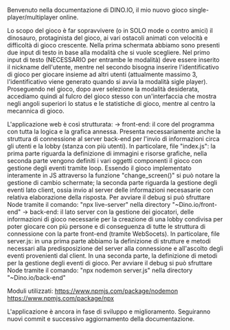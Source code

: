 Benvenuto nella documentazione di DINO.IO, il mio nuovo gioco single-player/multiplayer online.

Lo scopo del gioco è far sopravvivere (o in SOLO mode o contro amici) il dinosauro, protaginista
del gioco, ai vari ostacoli animati con velocità e difficoltà di gioco crescente.
Nella prima schermata abbiamo sono presenti due input di testo in base alla modalità che si vuole
scegliere. Nel primo input di testo (NECESSARIO per entrambe le modalità) deve essere inserito
il nickname dell'utente, mentre nel secondo bisogna inserire l'identificativo di gioco per giocare
insieme ad altri utenti (attualmente massimo 3, l'identificativo viene generato quando si avvia la 
modalità sigle player).
Proseguendo nel gioco, dopo aver selezione la modalità desiderata, accediamo quindi al fulcro del
gioco stesso con un'interfaccia che mostra negli angoli superiori lo status e le statistiche di 
gioco, mentre al centro la mecannica di gioco.

L'applicazione web è così strutturata:
-> front-end: il core del programma con tutta la logica e la grafica annessa. 
  Presenta necessariamente anche la struttura di connessione al server back-end
  per l'invio di informazioni circa gli utenti e la lobby (stanza con più utenti).
  In particolare, file "index.js":
  la prima parte riguarda la definizione di immagini e risorse grafiche, nella 
  seconda parte vengono definiti i vari oggetti componenti il gioco con gestione
  degli eventi tramite loop. Essendo il gioco implementato interamente in JS
  attraverso la funzione "change_screen()" si può notare la gestione di cambio
  schermate; la seconda parte riguarda la gestione degli eventi lato client, ossia
  invio al server delle informazioni necesasarie con relativa elaborazione della
  risposta.
  Per avviare il debug si può sfruttare Node tramite il comando:
  "npx live-server" nella directory "~Dino.io/front-end"
-> back-end: il lato server con la gestione dei giocatori, delle informazioni
  di gioco necessarie per la creazione di una lobby condivisa per poter giocare
  con più persone e di conseguenza di tutte le struttura di connessione con la 
  parte front-end (tramite WebSocets).
  In particolare, file server.js:
  in una prima parte abbiamo la definizione di strutture e metodi necessari alla
  predisposizione del server alla connessione e all'ascolto degli eventi provenienti
  dal client. In una seconda parte, la definizione di metodi per la gestione degli 
  eventi di gioco.
  Per avviare il debug si può sfruttare Node tramite il comando:
  "npx nodemon server.js" nella directory "~Dino.io/back-end"
  
  Moduli utilizzati:
  https://www.npmjs.com/package/nodemon
  https://www.npmjs.com/package/npx
  
  L'applicazione è ancora in fase di sviluppo e miglioramento. Seguiranno nuovi commit e successivo
  aggiornamento della documentazione.
  
